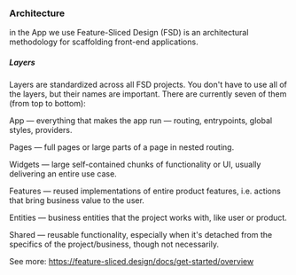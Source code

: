 ### Architecture

in the App we use Feature-Sliced Design (FSD) is an architectural methodology for scaffolding front-end applications.

##### Layers
Layers are standardized across all FSD projects. You don't have to use all of the layers, but their names are important. There are currently seven of them (from top to bottom):

App — everything that makes the app run — routing, entrypoints, global styles, providers.

Pages — full pages or large parts of a page in nested routing.

Widgets — large self-contained chunks of functionality or UI, usually delivering an entire use case.

Features — reused implementations of entire product features, i.e. actions that bring business value to the user.

Entities — business entities that the project works with, like user or product.

Shared — reusable functionality, especially when it's detached from the specifics of the project/business, though not necessarily.

See more: https://feature-sliced.design/docs/get-started/overview
